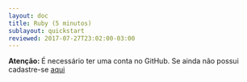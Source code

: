 ```yaml
---
layout: doc
title: Ruby (5 minutos)
sublayout: quickstart
reviewed: 2017-07-27T23:02:00-03:00
---
```


<div class="alert alert-warning"><strong>Atenção: </strong>É necessário ter uma conta no GitHub. Se ainda não possui cadastre-se <a href="https://github.com/join">aqui</a></div>